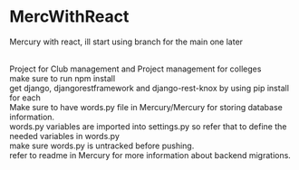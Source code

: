 # MercWithReact
Mercury with react, ill start using branch for the main one later

<br>
Project for Club management and Project management for colleges<br>
make sure to run npm install<br>
get django, djangorestframework and django-rest-knox by using pip install for each<br>
Make sure to have words.py file in Mercury/Mercury for storing database information.<br>
words.py variables are imported into settings.py so refer that to define the needed variables in words.py<br>
make sure words.py is untracked before pushing.<br>
refer to readme in Mercury for more information about backend migrations.
